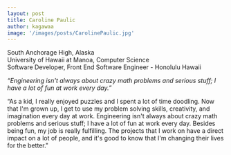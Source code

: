 ```yaml
---
layout: post
title: Caroline Paulic
author: kagawaa
image: '/images/posts/CarolinePaulic.jpg'
---
```


South Anchorage High, Alaska  
University of Hawaii at Manoa, Computer Science  
Software Developer, Front End Software Engineer - Honolulu Hawaii  

*“Engineering isn't always about crazy math problems and serious stuff; I have a lot of fun at work every day.”*

“As a kid, I really enjoyed puzzles and I spent a lot of time doodling. Now that I'm grown up, I get to use my problem solving skills, creativity, and imagination every day at work. Engineering isn't always about crazy math problems and serious stuff; I have a lot of fun at work every day. Besides being fun, my job is really fulfilling. The projects that I work on have a direct impact on a lot of people, and it's good to know that I'm changing their lives for the better."

